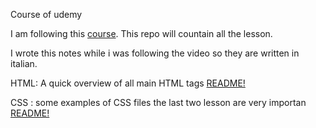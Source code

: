 Course of udemy 

I am following this [course](https://www.udemy.com/course/guida-pratica-e-completa-a-django-2-e-bootstrap-4/). This repo will countain all the lesson. 

I wrote this notes while i was following the video so they are written in italian.

HTML: A quick overview of all main HTML tags [README!](https://github.com/DanerSound/corso_full_stack/blob/main/HTML/README.md)

CSS : some examples of CSS files the last two lesson are very importan [README!](https://github.com/DanerSound/corso_full_stack/blob/main/CSS/README.md)




